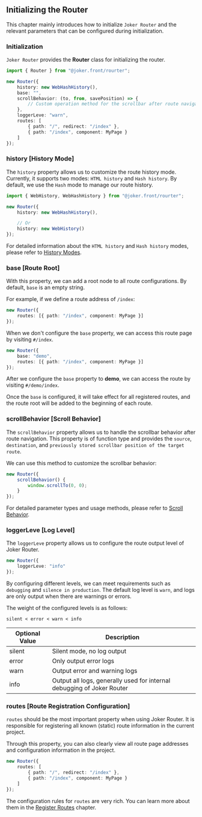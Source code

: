 ## Initializing the Router

This chapter mainly introduces how to initialize `Joker Router` and the relevant parameters that can be configured during initialization.

### Initialization

`Joker Router` provides the **Router** class for initializing the router.

```ts
import { Router } from "@joker.front/rourter";

new Router({
    history: new WebHashHistory(),
    base: "",
    scrollBehavior: (to, from, savePosition) => {
        // Custom operation method for the scrollbar after route navigation
    },
    loggerLeve: "warn",
    routes: [
        { path: "/", redirect: "/index" },
        { path: "/index", component: MyPage }
    ]
});
```

### history [History Mode]

The `history` property allows us to customize the route history mode. Currently, it supports two modes: `HTML history` and `Hash history`. By default, we use the `Hash` mode to manage our route history.

```ts
import { WebHistory, WebHashHistory } from "@joker.front/rourter";

new Router({
    history: new WebHashHistory(),

    // Or
    history: new WebHistory()
});
```

For detailed information about the `HTML history` and `Hash history` modes, please refer to [History Modes](/router/history-mode).

### base [Route Root]

With this property, we can add a root node to all route configurations. By default, `base` is an empty string.

For example, if we define a route address of `/index`:

```ts
new Router({
    routes: [{ path: "/index", component: MyPage }]
});
```

When we don't configure the `base` property, we can access this route page by visiting `#/index`.

```ts
new Router({
    base: "demo",
    routes: [{ path: "/index", component: MyPage }]
});
```

After we configure the `base` property to **demo**, we can access the route by visiting `#/demo/index`.

Once the `base` is configured, it will take effect for all registered routes, and the route root will be added to the beginning of each route.

### scrollBehavior [Scroll Behavior]

The `scrollBehavior` property allows us to handle the scrollbar behavior after route navigation. This property is of function type and provides the `source`, `destination`, and `previously stored scrollbar position of the target route`.

We can use this method to customize the scrollbar behavior:

```ts
new Router({
    scrollBehavior() {
        window.scrollTo(0, 0);
    }
});
```

For detailed parameter types and usage methods, please refer to [Scroll Behavior](/router/scroll).

### loggerLeve [Log Level]

The `loggerLeve` property allows us to configure the route output level of Joker Router.

```ts
new Router({
    loggerLeve: "info"
});
```

By configuring different levels, we can meet requirements such as `debugging` and `silence in production`. The default log level is `warn`, and logs are only output when there are warnings or errors.

The weight of the configured levels is as follows:

`silent < error < warn < info`

| Optional Value | Description                                                            |
| -------------- | ---------------------------------------------------------------------- |
| silent         | Silent mode, no log output                                             |
| error          | Only output error logs                                                 |
| warn           | Output error and warning logs                                          |
| info           | Output all logs, generally used for internal debugging of Joker Router |

### routes [Route Registration Configuration]

`routes` should be the most important property when using Joker Router. It is responsible for registering all known (static) route information in the current project.

Through this property, you can also clearly view all route page addresses and configuration information in the project.

```ts
new Router({
    routes: [
        { path: "/", redirect: "/index" },
        { path: "/index", component: MyPage }
    ]
});
```

The configuration rules for `routes` are very rich. You can learn more about them in the [Register Routes](/router/registry) chapter.
